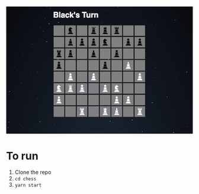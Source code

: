 ![Screenshot](https://raw.githubusercontent.com/a-n-d-r-3-w/chess/master/Screen%20Shot%202018-04-11.png)

# To run
1. Clone the repo
1. `cd chess`
1. `yarn start`
